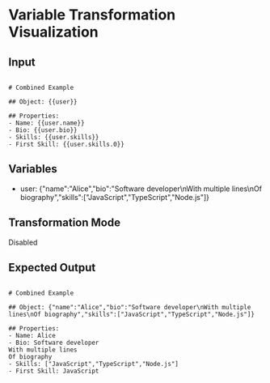 # Variable Transformation Visualization

## Input

```

# Combined Example

## Object: {{user}}

## Properties:
- Name: {{user.name}}
- Bio: {{user.bio}}
- Skills: {{user.skills}}
- First Skill: {{user.skills.0}}

```

## Variables

- user: {"name":"Alice","bio":"Software developer\nWith multiple lines\nOf biography","skills":["JavaScript","TypeScript","Node.js"]}

## Transformation Mode

Disabled

## Expected Output

```

# Combined Example

## Object: {"name":"Alice","bio":"Software developer\nWith multiple lines\nOf biography","skills":["JavaScript","TypeScript","Node.js"]}

## Properties:
- Name: Alice
- Bio: Software developer
With multiple lines
Of biography
- Skills: ["JavaScript","TypeScript","Node.js"]
- First Skill: JavaScript

```
